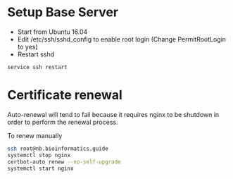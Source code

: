 # Setup Base Server

- Start from Ubuntu 16.04
- Edit /etc/ssh/sshd_config to enable root login (Change PermitRootLogin to yes)
- Restart sshd
```
service ssh restart
```




# Certificate renewal

Auto-renewal will tend to fail because it requires nginx to be shutdown in order to perform the renewal process. 

To renew manually

```bash
ssh root@nb.bioinformatics.guide
systemctl stop nginx
certbot-auto renew --no-self-upgrade
systemctl start nginx
```
